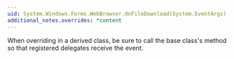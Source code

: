 ```yaml
---
uid: System.Windows.Forms.WebBrowser.OnFileDownload(System.EventArgs)
additional_notes.overrides: *content
---
```


<p>When overriding <xref href="System.Windows.Forms.WebBrowser.OnFileDownload(System.EventArgs)"></xref> in a derived class, be sure to call the base class's <xref href="System.Windows.Forms.WebBrowser.OnFileDownload(System.EventArgs)"></xref> method so that registered delegates receive the event.</p>


